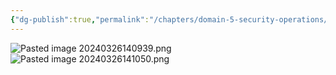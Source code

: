```yaml
---
{"dg-publish":true,"permalink":"/chapters/domain-5-security-operations/domain-5-security-operations/5-7-hashing-deep-dive/","noteIcon":""}
---
```



![Pasted image 20240326140939.png](/img/user/Pasted%20image%2020240326140939.png)
![Pasted image 20240326141050.png](/img/user/Pasted%20image%2020240326141050.png)